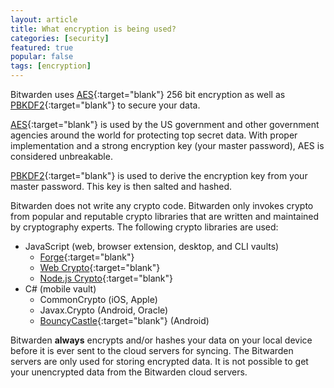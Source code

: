 ```yaml
---
layout: article
title: What encryption is being used?
categories: [security]
featured: true
popular: false
tags: [encryption]
---
```


Bitwarden uses [AES][aes]{:target="blank"} 256 bit encryption as well as [PBKDF2][pbkdf2]{:target="blank"} to secure your data.

[AES][aes]{:target="blank"} is used by the US government and other government agencies around the world for protecting top secret data. With proper implementation and a strong encryption key (your master password), AES is considered unbreakable.

[PBKDF2][pbkdf2]{:target="blank"} is used to derive the encryption key from your master password. This key is then salted and hashed.

Bitwarden does not write any crypto code. Bitwarden only invokes crypto from popular and reputable crypto libraries that are written and maintained by cryptography experts. The following crypto libraries are used:

- JavaScript (web, browser extension, desktop, and CLI vaults)
  - [Forge][forge]{:target="blank"}
  - [Web Crypto][webcrypto]{:target="blank"}
  - [Node.js Crypto][nodecrypto]{:target="blank"}
- C# (mobile vault)
  - CommonCrypto (iOS, Apple)
  - Javax.Crypto (Android, Oracle)
  - [BouncyCastle][bouncy]{:target="blank"} (Android)

Bitwarden **always** encrypts and/or hashes your data on your local device before it is ever sent to the cloud servers for syncing. The Bitwarden servers are only used for storing encrypted data. It is not possible to get your unencrypted data from the Bitwarden cloud servers.

[aes]: https://en.wikipedia.org/wiki/Advanced_Encryption_Standard
[pbkdf2]: https://en.wikipedia.org/wiki/PBKDF2
[forge]: https://github.com/digitalbazaar/forge
[webcrypto]: https://w3c.github.io/webcrypto/Overview.html
[bouncy]: http://www.bouncycastle.org/csharp/
[nodecrypto]: https://nodejs.org/api/crypto.html
